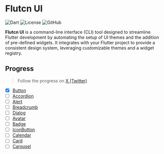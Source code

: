 # Flutcn UI

![Dart](https://img.shields.io/badge/Dart-3.6.2-blue.svg) ![License](https://img.shields.io/badge/License-MIT-green.svg) ![GitHub](https://img.shields.io/github/stars/OmarElhassaniAlaoui/flutcn_ui)

**Flutcn UI** is a command-line interface (CLI) tool designed to streamline Flutter development by automating the setup of UI themes and the addition of pre-defined widgets. It integrates with your Flutter project to provide a consistent design system, leveraging customizable themes and a widget registry.

## Progress

> Follow the progress on [X (Twitter)](https://x.com/omarelhassani_)

- [x] [Button](#)
- [ ] [Accordion](#)
- [ ] [Alert](#)
- [ ] [Breadcrumb](#)
- [ ] [Dialog](#)
- [ ] [Avatar](#)
- [ ] [Badge](#)
- [ ] [IconButton](#)
- [ ] [Calendar](#)
- [ ] [Card](#)
- [ ] [Carousel](#)

